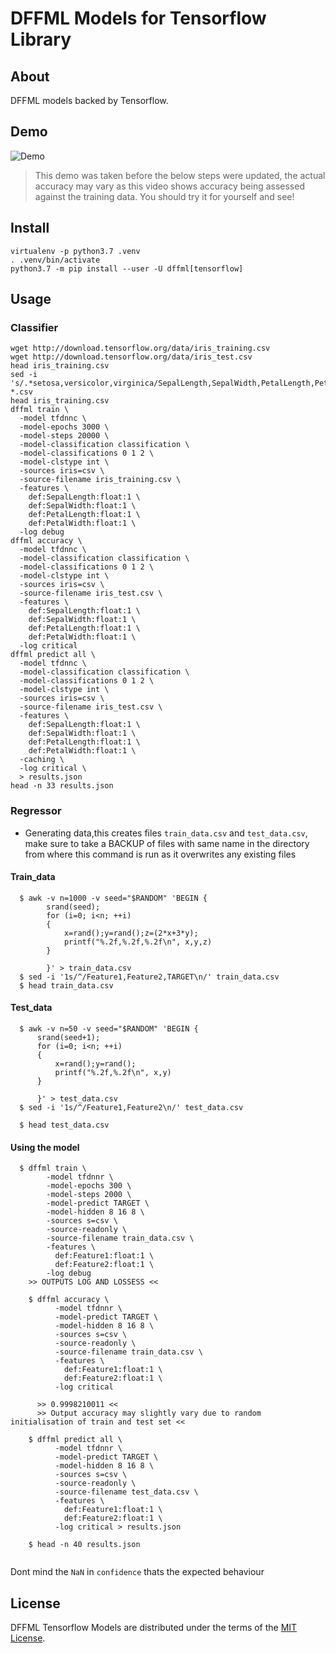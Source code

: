 # DFFML Models for Tensorflow Library

## About

DFFML models backed by Tensorflow.

## Demo

![Demo](https://github.com/intel/dffml/raw/master/docs/images/iris_demo.gif)

> This demo was taken before the below steps were updated, the actual accuracy
> may vary as this video shows accuracy being assessed against the training
> data. You should try it for yourself and see!

## Install

```console
virtualenv -p python3.7 .venv
. .venv/bin/activate
python3.7 -m pip install --user -U dffml[tensorflow]
```

## Usage
### Classifier
```console
wget http://download.tensorflow.org/data/iris_training.csv
wget http://download.tensorflow.org/data/iris_test.csv
head iris_training.csv
sed -i 's/.*setosa,versicolor,virginica/SepalLength,SepalWidth,PetalLength,PetalWidth,classification/g' *.csv
head iris_training.csv
dffml train \
  -model tfdnnc \
  -model-epochs 3000 \
  -model-steps 20000 \
  -model-classification classification \
  -model-classifications 0 1 2 \
  -model-clstype int \
  -sources iris=csv \
  -source-filename iris_training.csv \
  -features \
    def:SepalLength:float:1 \
    def:SepalWidth:float:1 \
    def:PetalLength:float:1 \
    def:PetalWidth:float:1 \
  -log debug
dffml accuracy \
  -model tfdnnc \
  -model-classification classification \
  -model-classifications 0 1 2 \
  -model-clstype int \
  -sources iris=csv \
  -source-filename iris_test.csv \
  -features \
    def:SepalLength:float:1 \
    def:SepalWidth:float:1 \
    def:PetalLength:float:1 \
    def:PetalWidth:float:1 \
  -log critical
dffml predict all \
  -model tfdnnc \
  -model-classification classification \
  -model-classifications 0 1 2 \
  -model-clstype int \
  -sources iris=csv \
  -source-filename iris_test.csv \
  -features \
    def:SepalLength:float:1 \
    def:SepalWidth:float:1 \
    def:PetalLength:float:1 \
    def:PetalWidth:float:1 \
  -caching \
  -log critical \
  > results.json
head -n 33 results.json
```
### Regressor
* Generating data,this creates files `train_data.csv` and `test_data.csv`,
  make sure to take a BACKUP of files with same name in the directory
  from where this command is run as it overwrites any existing files
#### Train_data
```
  $ awk -v n=1000 -v seed="$RANDOM" 'BEGIN { 
        srand(seed); 
        for (i=0; i<n; ++i) 
        {
            x=rand();y=rand();z=(2*x+3*y);
            printf("%.2f,%.2f,%.2f\n", x,y,z)
        }

        }' > train_data.csv
  $ sed -i '1s/^/Feature1,Feature2,TARGET\n/' train_data.csv
  $ head train_data.csv
```
#### Test_data
```
  $ awk -v n=50 -v seed="$RANDOM" 'BEGIN { 
      srand(seed+1); 
      for (i=0; i<n; ++i) 
      {
          x=rand();y=rand();
          printf("%.2f,%.2f\n", x,y)
      }

      }' > test_data.csv
  $ sed -i '1s/^/Feature1,Feature2\n/' test_data.csv

  $ head test_data.csv 
```
#### Using the model
```
  $ dffml train \
        -model tfdnnr \
        -model-epochs 300 \
        -model-steps 2000 \
        -model-predict TARGET \
        -model-hidden 8 16 8 \
        -sources s=csv \
        -source-readonly \
        -source-filename train_data.csv \
        -features \
          def:Feature1:float:1 \
          def:Feature2:float:1 \
        -log debug
    >> OUTPUTS LOG AND LOSSESS <<
    
    $ dffml accuracy \
          -model tfdnnr \
          -model-predict TARGET \
          -model-hidden 8 16 8 \
          -sources s=csv \
          -source-readonly \
          -source-filename train_data.csv \
          -features \
            def:Feature1:float:1 \
            def:Feature2:float:1 \
          -log critical
     
      >> 0.9998210011 << 
      >> Output accuracy may slightly vary due to random initialisation of train and test set <<

    $ dffml predict all \
          -model tfdnnr \
          -model-predict TARGET \
          -model-hidden 8 16 8 \
          -sources s=csv \
          -source-readonly \
          -source-filename test_data.csv \
          -features \
            def:Feature1:float:1 \
            def:Feature2:float:1 \
          -log critical > results.json
    
    $ head -n 40 results.json
     
```
   Dont mind the `NaN` in `confidence` thats the expected behaviour

## License

DFFML Tensorflow Models are distributed under the terms of the
[MIT License](LICENSE).
